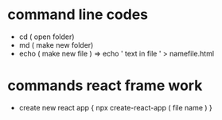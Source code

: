 # command line codes

- cd ( open folder)
- md ( make new folder)
- echo ( make new file ) => echo ' text in file ' > namefile.html 

# commands react frame work
- create new react app { npx create-react-app ( file name ) } 
